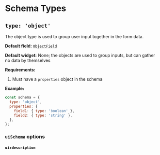 # Schema Types

## `type: 'object'`
The object type is used to group user input together in the form data.

<!-- TODO: Mention something about the special 'view:' naming -->

**Default field:** [`ObjectField`](available-uifields.md#objectfield)

**Default widget:** None; the objects are used to group inputs, but can gather
no data by themselves
<!-- TODO: Verify this is true -->

**Requirements:**
1. Must have a `properties` object in the schema

**Example:**
```js
const schema = {
  type: 'object',
  properties: {
    field1: { type: 'boolean' },
    field2: { type: 'string' },
  },
};
```

### `uiSchema` options
#### `ui:description`
